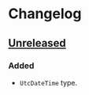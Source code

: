 # Changelog

## [Unreleased]
### Added
- `UtcDateTime` type.

[Unreleased]: https://github.com/qbit86/instantia/compare/31268594989567022d8022e0298e2204088ffec7...HEAD
